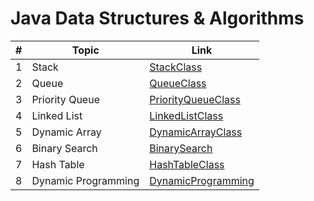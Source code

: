 # Java Data Structures & Algorithms
 
|    #   |      Topic     |     Link    |
| ------ | -------------- | ----------- |
| 1      | Stack          | [StackClass](https://github.com/suppaGonzal0/Java-Data-Structures-Algorithms/blob/main/StackClass.java) |
| 2      | Queue          | [QueueClass](https://github.com/suppaGonzal0/Java-Data-Structures-Algorithms/blob/main/QueueClass.java) |
| 3      | Priority Queue | [PriorityQueueClass](https://github.com/suppaGonzal0/Java-Data-Structures-Algorithms/blob/main/PriorityQueueClass.java) |
| 4      | Linked List    | [LinkedListClass](https://github.com/suppaGonzal0/Java-Data-Structures-Algorithms/blob/main/LinkedListClass.java) |
| 5      | Dynamic Array  | [DynamicArrayClass](https://github.com/suppaGonzal0/Java-Data-Structures-Algorithms/blob/main/DynamicArray.java) |
| 6      | Binary Search  | [BinarySearch](https://github.com/suppaGonzal0/Java-Data-Structures-Algorithms/blob/main/BinarySearch.java) |
| 7      | Hash Table     | [HashTableClass](https://github.com/suppaGonzal0/Java-Data-Structures-Algorithms/blob/main/HashTableClass.java) |
| 8      | Dynamic Programming     | [DynamicProgramming](https://github.com/suppaGonzal0/Java-Data-Structures-Algorithms/tree/main/Dynamic%20Programming) |
